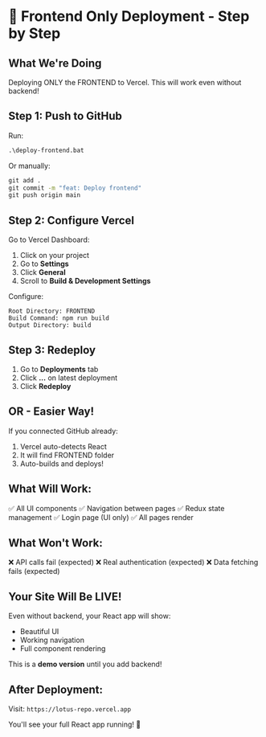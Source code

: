 # 🚀 Frontend Only Deployment - Step by Step

## What We're Doing

Deploying ONLY the FRONTEND to Vercel. This will work even without backend!

## Step 1: Push to GitHub

Run:
```cmd
.\deploy-frontend.bat
```

Or manually:
```cmd
git add .
git commit -m "feat: Deploy frontend"
git push origin main
```

## Step 2: Configure Vercel

Go to Vercel Dashboard:
1. Click on your project
2. Go to **Settings**
3. Click **General**
4. Scroll to **Build & Development Settings**

Configure:
```
Root Directory: FRONTEND
Build Command: npm run build
Output Directory: build
```

## Step 3: Redeploy

1. Go to **Deployments** tab
2. Click **...** on latest deployment
3. Click **Redeploy**

## OR - Easier Way!

If you connected GitHub already:
1. Vercel auto-detects React
2. It will find FRONTEND folder
3. Auto-builds and deploys!

## What Will Work:

✅ All UI components
✅ Navigation between pages
✅ Redux state management
✅ Login page (UI only)
✅ All pages render

## What Won't Work:

❌ API calls fail (expected)
❌ Real authentication (expected)
❌ Data fetching fails (expected)

## Your Site Will Be LIVE!

Even without backend, your React app will show:
- Beautiful UI
- Working navigation
- Full component rendering

This is a **demo version** until you add backend!

## After Deployment:

Visit: `https://lotus-repo.vercel.app`

You'll see your full React app running! 🎉

